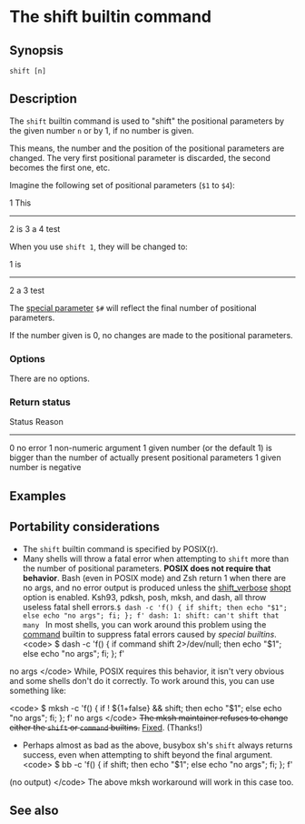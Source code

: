 # The shift builtin command

## Synopsis

    shift [n]

## Description

The `shift` builtin command is used to \"shift\" the positional
parameters by the given number `n` or by 1, if no number is given.

This means, the number and the position of the positional parameters are
changed. The very first positional parameter is discarded, the second
becomes the first one, etc.

Imagine the following set of positional parameters (`$1` to `$4`):

  1   This
  --- ------
  2   is
  3   a
  4   test

When you use `shift 1`, they will be changed to:

  1   is
  --- ------
  2   a
  3   test

The [special parameter](../../syntax/shellvars.md#special_parameters) `$#` will
reflect the final number of positional parameters.

If the number given is 0, no changes are made to the positional
parameters.

### Options

There are no options.

### Return status

  Status   Reason
  -------- -----------------------------------------------------------------------------------------------------
  0        no error
  1        non-numeric argument
  1        given number (or the default 1) is bigger than the number of actually present positional parameters
  1        given number is negative

## Examples

## Portability considerations

-   The `shift` builtin command is specified by POSIX(r).
-   Many shells will throw a fatal error when attempting to `shift` more
    than the number of positional parameters. **POSIX does not require
    that behavior**. Bash (even in POSIX mode) and Zsh return 1 when
    there are no args, and no error output is produced unless the
    [shift_verbose](../../internals/shell_options.md#shift_verbose)
    [shopt](../../commands/builtin/shopt.md) option is enabled. Ksh93, pdksh,
    posh, mksh, and dash, all throw useless fatal shell
    errors.`$ dash -c 'f() { if shift; then echo "$1"; else echo "no args"; fi; }; f'
    dash: 1: shift: can't shift that many
    ` In most shells, you can work around this problem using the
    [command](../../commands/builtin/command.md) builtin to suppress fatal
    errors caused by *special builtins*. \<code\> \$ dash -c \'f() { if
    command shift 2\>/dev/null; then echo \"\$1\"; else echo \"no
    args\"; fi; }; f\'

no args \</code\> While, POSIX requires this behavior, it isn\'t very
obvious and some shells don\'t do it correctly. To work around this, you
can use something like:

\<code\> \$ mksh -c \'f() { if ! \${1+false} && shift; then echo
\"\$1\"; else echo \"no args\"; fi; }; f\' no args \</code\> ~~The mksh
maintainer refuses to change either the `shift` or `command` builtins.~~
[Fixed](https://github.com/MirBSD/mksh/commit/996e05548ab82f7ef2dea61f109cc7b6d13837fa).
(Thanks!)

-   Perhaps almost as bad as the above, busybox sh's `shift` always
    returns success, even when attempting to shift beyond the final
    argument. \<code\> \$ bb -c \'f() { if shift; then echo \"\$1\";
    else echo \"no args\"; fi; }; f\'

(no output) \</code\> The above mksh workaround will work in this case
too.

## See also
